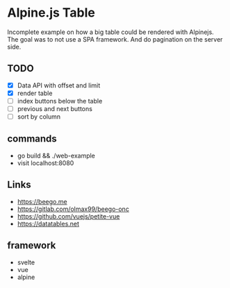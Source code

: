 # Alpine.js Table
Incomplete example on how a big table could be rendered with Alpinejs.
The goal was to not use a SPA framework.
And do pagination on the server side.

## TODO
- [x] Data API with offset and limit
- [x] render table
- [ ] index buttons below the table
- [ ] previous and next buttons
- [ ] sort by column

## commands
* go build && ./web-example
* visit localhost:8080

## Links
* https://beego.me
* https://gitlab.com/olmax99/beego-onc
* https://github.com/vuejs/petite-vue
* https://datatables.net

## framework
* svelte
* vue
* alpine
